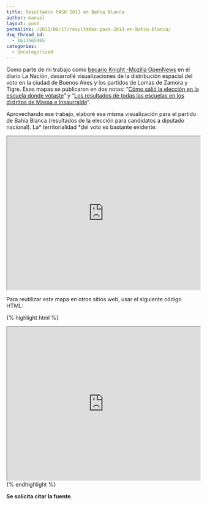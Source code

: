 ```yaml
---
title: Resultados PASO 2013 en Bahía Blanca
author: manuel
layout: post
permalink: /2013/08/17/resultados-paso-2013-en-bahia-blanca/
dsq_thread_id:
  - 1613565465
categories:
  - Uncategorized
---
```

Como parte de mi trabajo como [becario Knight -Mozilla OpenNews][1] en el diario La Nación, desarrollé visualizaciones de la distribución espacial del voto en la ciudad de Buenos Aires y los partidos de Lomas de Zamora y Tigre. Esos mapas se publicaron en dos notas: &#8220;[Cómo salió la elección en la escuela donde votaste][2]&#8221; y &#8220;[Los resultados de todas las escuelas en los distritos de Massa e Insaurralde][3]&#8220;.

Aprovechando ese trabajo, elaboré esa misma visualización para el partido de Bahía Blanca (resultados de la elección para candidatos a diputado nacional). La* territorialidad *del voto es bastante evidente:

<iframe style="width: 100%; height: 400px;" src="http://dump.jazzido.com/bahia-paso2013/index_bahia.html" scrolling="no"></iframe> 

Para reutilizar este mapa en otros sitios web, usar el siguiente código HTML:

{% highlight html %}
<iframe style="width: 100%; height: 400px;" src="http://dump.jazzido.com/bahia-paso2013/index_bahia.html"></iframe>
{% endhighlight %}

**Se solicita citar la fuente**. 


 [1]: http://www.mozillaopennews.org/fellowships/2013meet.html
 [2]: http://www.lanacion.com.ar/1610253-como-salio-la-eleccion-en-la-escuela-donde-votaste
 [3]: http://www.lanacion.com.ar/1610881-elecciones-2013-resultados-tigre-y-lomas-de-zamora
